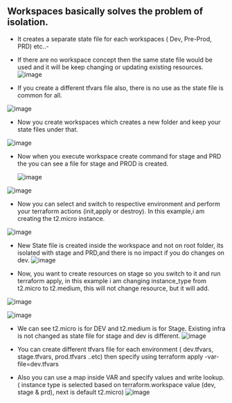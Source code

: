 ## Workspaces basically solves the problem of isolation.
- It creates a separate state file for each workspaces ( Dev, Pre-Prod, PRD) etc..-
- If there are no workspace concept then the same state file would be used and it will be keep changing or updating existing resources.
![image](https://github.com/jalaluddinmohammed/terraform-zero-to-hero/assets/145260536/bc1225ba-c1e0-47b9-8e65-e1b84317315e)

- If you create a different tfvars file also, there is no use as the state file is common for all.


![image](https://github.com/jalaluddinmohammed/terraform-zero-to-hero/assets/145260536/8042f426-ca59-4e6d-a671-a042eeab864f)

- Now you create workspaces which creates a new folder and keep your state files under that.

![image](https://github.com/jalaluddinmohammed/terraform-zero-to-hero/assets/145260536/1d00990d-36c5-463a-b3bf-9d5bc40a8721)

- Now when you execute workspace create command for stage and PRD the you can see a file for stage and PROD is created.

  ![image](https://github.com/jalaluddinmohammed/terraform-zero-to-hero/assets/145260536/8504c96a-be57-4867-9cc1-415d2e20d283)


 ![image](https://github.com/jalaluddinmohammed/terraform-zero-to-hero/assets/145260536/b21ab795-071d-4d4d-abaf-59e225006684)

- Now you can select and switch to respective environment and perform your terraform actions (init,apply or destroy). In this example,i am creating the t2.micro instance.

![image](https://github.com/jalaluddinmohammed/terraform-zero-to-hero/assets/145260536/b1655e6d-3d1f-4ad8-b1d8-f888a16db7f5)

- New State file is created inside the workspace and not on root folder, its isolated with stage and PRD,and there is no impact if you do changes on dev.
![image](https://github.com/jalaluddinmohammed/terraform-zero-to-hero/assets/145260536/4ae21a27-3c51-4f88-a644-199be558771d)

- Now, you want to create resources on stage so you switch to it and run terraform apply, in this example i am changing instance_type from t2.micro to t2.medium, this will not change resource, but it will add.

 ![image](https://github.com/jalaluddinmohammed/terraform-zero-to-hero/assets/145260536/c5ae2c1b-4784-493a-ad44-01ec7b7e6b8e)

 ![image](https://github.com/jalaluddinmohammed/terraform-zero-to-hero/assets/145260536/0a8a4cd7-65cd-4b01-a742-275258b07552)

- We can see t2.micro is for DEV and t2.medium is for Stage. Existing infra is not changed as state file for stage and dev is different.
![image](https://github.com/jalaluddinmohammed/terraform-zero-to-hero/assets/145260536/ab77285d-80a1-45a4-9a98-08bee68aa88a)

- You can create different tfvars file for each environment ( dev.tfvars, stage.tfvars, prod.tfvars ..etc) then specify using terraform apply -var-file=dev.tfvars
- Also you can use a map inside VAR and specify values and write lookup. ( instance type is selected based on terraform.workspace value (dev, stage & prd), next is default t2.micro)
![image](https://github.com/jalaluddinmohammed/terraform-zero-to-hero/assets/145260536/de3e7480-2f92-4f7c-8a41-55687e1fc5ea)




 




